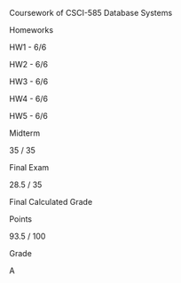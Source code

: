 Coursework of CSCI-585 Database Systems 

Homeworks

HW1 - 6/6

HW2 - 6/6

HW3 - 6/6

HW4 - 6/6

HW5 - 6/6

Midterm

35 / 35


Final Exam

28.5 / 35

Final Calculated Grade

Points

93.5 / 100

Grade

A
